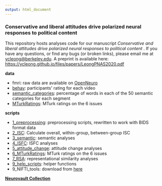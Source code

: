 ```yaml
---
output: html_document
---
```

### Conservative and liberal attitudes drive polarized neural responses to political content
This repository hosts analyses code for our manuscript <i> Conservative and liberal attitudes drive polarized neural responses to political content </i>. If you have any questions, or find any bugs (or broken links), please email me at ycleong@berkeley.edu. A preprint is available here: https://ycleong.github.io/files/papers/LeongPNAS2020.pdf

<b> data </b>  
- fmri: raw data are available on [OpenNeuro](https://openneuro.org/datasets/ds003095/versions/1.0.0)  
- [behav](data/behav/VideoRating.csv): participants' rating for each video  
- [semantic_categories](data/semantic_categories/liwc_data.csv): percentage of words in each of the 50 semantic categories for each segment  
- [MTurkRatings](data/MTurkRatings/OnlinePretest.csv): MTurk ratings on the 6 issues


<b> scripts </b>  
- [1_preprocessing](scripts/1_preprocessing): preprocessing scripts, rewritten to work with BIDS format data  
- [2_ISC](scripts/2_ISC): Calculate overall, within-group, between-group ISC  
- [3_semantic](scripts/3_semantic): semantic analyses    
- [4_ISFC](scripts/4_ISFC): ISFC analyses   
- [5_attitude_change](scripts/5_attitude_change): attitude change analyses    
- [6_MTurkRatings](scripts/MTurkRatings): MTurk ratings on the 6 issues
- [7_RSA](scripts/7_RSA): representational similarity analyses  
- [9_help_scripts](scripts/9_help_scripts): helper functions  
- 9_NIFTI_tools: download from [here](https://www.mathworks.com/matlabcentral/fileexchange/8797-tools-for-nifti-and-analyze-image)  

[<b>Neurovault Collection</b>](https://neurovault.org/collections/PKFXOYLX/)
